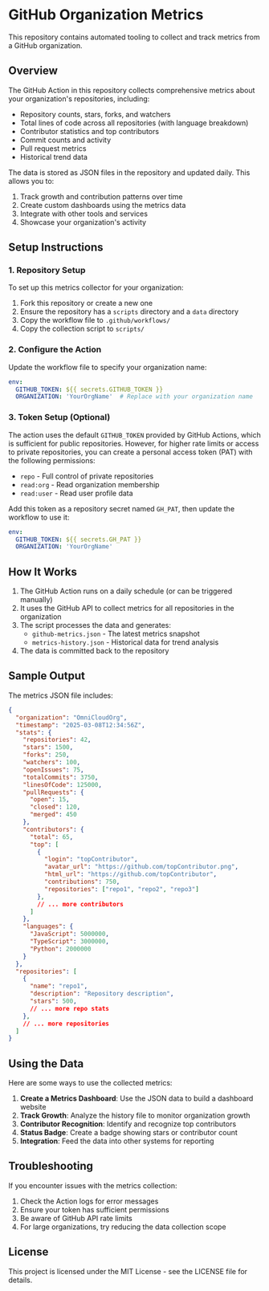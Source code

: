 # GitHub Organization Metrics

This repository contains automated tooling to collect and track metrics from a GitHub organization.

## Overview

The GitHub Action in this repository collects comprehensive metrics about your organization's repositories, including:

- Repository counts, stars, forks, and watchers
- Total lines of code across all repositories (with language breakdown)
- Contributor statistics and top contributors
- Commit counts and activity
- Pull request metrics
- Historical trend data

The data is stored as JSON files in the repository and updated daily. This allows you to:

1. Track growth and contribution patterns over time
2. Create custom dashboards using the metrics data
3. Integrate with other tools and services
4. Showcase your organization's activity

## Setup Instructions

### 1. Repository Setup

To set up this metrics collector for your organization:

1. Fork this repository or create a new one
2. Ensure the repository has a `scripts` directory and a `data` directory
3. Copy the workflow file to `.github/workflows/`
4. Copy the collection script to `scripts/`

### 2. Configure the Action

Update the workflow file to specify your organization name:

```yaml
env:
  GITHUB_TOKEN: ${{ secrets.GITHUB_TOKEN }}
  ORGANIZATION: 'YourOrgName'  # Replace with your organization name
```

### 3. Token Setup (Optional)

The action uses the default `GITHUB_TOKEN` provided by GitHub Actions, which is sufficient for public repositories. However, for higher rate limits or access to private repositories, you can create a personal access token (PAT) with the following permissions:

- `repo` - Full control of private repositories
- `read:org` - Read organization membership
- `read:user` - Read user profile data

Add this token as a repository secret named `GH_PAT`, then update the workflow to use it:

```yaml
env:
  GITHUB_TOKEN: ${{ secrets.GH_PAT }}
  ORGANIZATION: 'YourOrgName'
```

## How It Works

1. The GitHub Action runs on a daily schedule (or can be triggered manually)
2. It uses the GitHub API to collect metrics for all repositories in the organization
3. The script processes the data and generates:
   - `github-metrics.json` - The latest metrics snapshot
   - `metrics-history.json` - Historical data for trend analysis
4. The data is committed back to the repository

## Sample Output

The metrics JSON file includes:

```json
{
  "organization": "OmniCloudOrg",
  "timestamp": "2025-03-08T12:34:56Z",
  "stats": {
    "repositories": 42,
    "stars": 1500,
    "forks": 250,
    "watchers": 100,
    "openIssues": 75,
    "totalCommits": 3750,
    "linesOfCode": 125000,
    "pullRequests": {
      "open": 15,
      "closed": 120,
      "merged": 450
    },
    "contributors": {
      "total": 65,
      "top": [
        {
          "login": "topContributor",
          "avatar_url": "https://github.com/topContributor.png",
          "html_url": "https://github.com/topContributor",
          "contributions": 750,
          "repositories": ["repo1", "repo2", "repo3"]
        },
        // ... more contributors
      ]
    },
    "languages": {
      "JavaScript": 5000000,
      "TypeScript": 3000000,
      "Python": 2000000
    }
  },
  "repositories": [
    {
      "name": "repo1",
      "description": "Repository description",
      "stars": 500,
      // ... more repo stats
    },
    // ... more repositories
  ]
}
```

## Using the Data

Here are some ways to use the collected metrics:

1. **Create a Metrics Dashboard**: Use the JSON data to build a dashboard website
2. **Track Growth**: Analyze the history file to monitor organization growth
3. **Contributor Recognition**: Identify and recognize top contributors
4. **Status Badge**: Create a badge showing stars or contributor count
5. **Integration**: Feed the data into other systems for reporting

## Troubleshooting

If you encounter issues with the metrics collection:

1. Check the Action logs for error messages
2. Ensure your token has sufficient permissions
3. Be aware of GitHub API rate limits
4. For large organizations, try reducing the data collection scope

## License

This project is licensed under the MIT License - see the LICENSE file for details.
